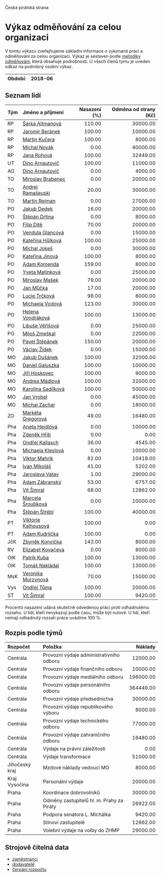 Česká pirátská strana

Výkaz odměňování za celou organizaci
===========================

V tomtu výkazu zveřejňujeme základní informace o vykonané práci a odměňování
za celou organizaci. Výkaz je sestaven podle [metodiky odměňování][metodika],
která obsahuje podrobnosti. U všech členů týmu je uveden odkaz na podrobný osobní výkaz.

Období:                  | 2018-06
-----------------------  | --------------------


Seznam lidí
--------------

| Tým   | Jméno a příjmení                                                  |   Nasazení (%) |   Odměna od strany (Kč) |
|:------|:------------------------------------------------------------------|---------------:|------------------------:|
| RP    | [Šárka Altmanová](../../tymy/RP/2018/06/sarka-altmanova/)         |         110.00 |                30000.00 |
| RP    | [Jaromír Beránek](../../tymy/RP/2018/06/jaromir-beranek/)         |         100.00 |                10000.00 |
| RP    | [Martin Kučera](../../tymy/RP/2018/06/martin-kucera/)             |         100.00 |                 8000.00 |
| RP    | [Michal Novák](../../tymy/RP/2018/06/michal-novak/)               |           0.00 |                40000.00 |
| RP    | [Jana Rohová](../../tymy/RP/2018/06/jana-rohova/)                 |         100.00 |                32449.00 |
| UT    | [Dino Arnautovič](../../tymy/UT/2018/06/dino-arnautovic/)         |         100.00 |                11000.00 |
| AO    | [Dino Arnautovič](../../tymy/AO/2018/06/dino-arnautovic/)         |           0.00 |                 4000.00 |
| TO    | [Miroslav Brabenec](../../tymy/TO/2018/06/miroslav-brabenec/)     |           0.00 |                20000.00 |
| TO    | [Andrej Ramašeuski](../../tymy/TO/2018/06/andrej-ramaseuski/)     |          20.00 |                30000.00 |
| TO    | [Martin Rejman](../../tymy/TO/2018/06/martin-rejman/)             |           0.00 |                27000.00 |
| PO    | [Jakub Dedek](../../tymy/PO/2018/06/jakub-dedek/)                 |          16.00 |                20000.00 |
| PO    | [Štěpán Drtina](../../tymy/PO/2018/06/stepan-drtina/)             |           0.00 |                 8000.00 |
| PO    | [Filip Dítě](../../tymy/PO/2018/06/filip-dite/)                   |          70.00 |                20000.00 |
| PO    | [Vendula Glancová](../../tymy/PO/2018/06/vendula-glancova/)       |           0.00 |                15000.00 |
| PO    | [Kateřina Hůlková](../../tymy/PO/2018/06/katerina-hulkova/)       |         100.00 |                25000.00 |
| PO    | [Michal Jokeš](../../tymy/PO/2018/06/michal-jokes/)               |           0.00 |                30000.00 |
| PO    | [Kateřina Jínová](../../tymy/PO/2018/06/katerina-jinova/)         |         100.00 |                 8000.00 |
| PO    | [Adam Komenda](../../tymy/PO/2018/06/adam-komenda/)               |         159.00 |                 8000.00 |
| PO    | [Yveta Matinková](../../tymy/PO/2018/06/yveta-matinkova/)         |           0.00 |                25000.00 |
| PO    | [Miroslav Mašek](../../tymy/PO/2018/06/miroslav-masek/)           |          79.00 |                20000.00 |
| PO    | [Jan Můčka](../../tymy/PO/2018/06/jan-mucka/)                     |          17.00 |                20000.00 |
| PO    | [Lucie Trčková](../../tymy/PO/2018/06/lucie-trckova/)             |          98.00 |                 8000.00 |
| PO    | [Michaela Vodová](../../tymy/PO/2018/06/michaela-vodova/)         |         123.00 |                30000.00 |
| PO    | [Helena Vondráková](../../tymy/PO/2018/06/helena-vondrakova/)     |         100.00 |                13000.00 |
| PO    | [Libuše Věříšová](../../tymy/PO/2018/06/libuse-verisova/)         |           0.00 |                25000.00 |
| PO    | [Miloš Zmeškal](../../tymy/PO/2018/06/milos-zmeskal/)             |           0.00 |                22000.00 |
| PO    | [Pavel Štěpánek](../../tymy/PO/2018/06/pavel-stepanek/)           |         150.00 |                20000.00 |
| PO    | [Václav Žídek](../../tymy/PO/2018/06/vaclav-zidek/)               |           0.00 |                15000.00 |
| MO    | [Jakub Dušánek](../../tymy/MO/2018/06/jakub-dusanek/)             |         100.00 |                32000.00 |
| MO    | [Daniel Galuszka](../../tymy/MO/2018/06/daniel-galuszka/)         |         100.00 |                10000.00 |
| MO    | [Jiří Hoskovec](../../tymy/MO/2018/06/jiri-hoskovec/)             |         100.00 |                 9000.00 |
| MO    | [Andrea Mádlová](../../tymy/MO/2018/06/andrea-madlova/)           |         100.00 |                32000.00 |
| MO    | [Karolína Sadílková](../../tymy/MO/2018/06/karolina-sadilkova/)   |         100.00 |                50000.00 |
| MO    | [Jan Vrobel](../../tymy/MO/2018/06/jan-vrobel/)                   |           0.00 |                45000.00 |
| MO    | [Michal Zachar](../../tymy/MO/2018/06/michal-zachar/)             |           0.00 |                18000.00 |
| ZO    | [Markéta Gregorová](../../tymy/ZO/2018/06/marketa-gregorova/)     |          49.00 |                16480.00 |
| Pha   | [Aneta Heidlová](../../tymy/Pha/2018/06/aneta-heidlova/)          |           0.00 |                10000.00 |
| Pha   | [Zdeněk Hřib](../../tymy/Pha/2018/06/zdenek-hrib/)                |           0.00 |                    0.00 |
| Pha   | [Ondřej Kallasch](../../tymy/Pha/2018/06/ondrej-kallasch/)        |          36.00 |                 4545.00 |
| Pha   | [Michaela Kleslová](../../tymy/Pha/2018/06/michaela-kleslova/)    |           0.00 |                10000.00 |
| Pha   | [Viktor Mahrik](../../tymy/Pha/2018/06/viktor-mahrik/)            |          82.00 |                10418.00 |
| Pha   | [Ivan Mikoláš](../../tymy/Pha/2018/06/ivan-mikolas/)              |          41.00 |                 5202.00 |
| Pha   | [Jaroslava Vatay](../../tymy/Pha/2018/06/jaroslava-vatay/)        |           1.00 |                29000.00 |
| Pha   | [Adam Zábranský](../../tymy/Pha/2018/06/adam-zabransky/)          |          53.00 |                 6757.00 |
| Pha   | [Vít Šimral](../../tymy/Pha/2018/06/vit-simral/)                  |          68.00 |                12862.00 |
| Pha   | [Marcela Šroubková](../../tymy/Pha/2018/06/marcela-sroubkova/)    |           0.00 |                10000.00 |
| Pha   | [Štěpán Štrébl](../../tymy/Pha/2018/06/stepan-strebl/)            |         100.00 |                40000.00 |
| PT    | [Viktorie Kalhousová](../../tymy/PT/2018/06/viktorie-kalhousova/) |         100.00 |                    0.00 |
| PT    | [Adam Kudrlička](../../tymy/PT/2018/06/adam-kudrlicka/)           |         100.00 |                    0.00 |
| JčK   | [Zbyněk Konvička](../../tymy/JčK/2018/06/zbynek-konvicka/)        |         143.00 |                 8000.00 |
| RV    | [Elizabet Kovačeva](../../tymy/RV/2018/06/elizabet-kovaceva/)     |           0.00 |                 8000.00 |
| OlK   | [Patrik Kuba](../../tymy/OlK/2018/06/patrik-kuba/)                |         100.00 |                13000.00 |
| OlK   | [Tomáš Nakládal](../../tymy/OlK/2018/06/tomas-nakladal/)          |         100.00 |                13000.00 |
| MsK   | [Veronika Murzynová](../../tymy/MsK/2018/06/veronika-murzynova/)  |          70.00 |                15000.00 |
| Vys   | [Ondřej Tůma](../../tymy/Vys/2018/06/ondrej-tuma/)                |         100.00 |                20000.00 |
| ST    | [Vít Šimral](../../tymy/ST/2018/06/vit-simral/)                   |         100.00 |                 9420.00 |

Procento nasazení udává skutečně odvedenou práci proti odhadnutému rozsahu. 
U lidí, kteří nevykazují podle času, může být nulové. U lidí, kteří nemají odhadnutý rozsah
práce uvádíme 100 %.

Rozpis podle týmů
-----------------

| Rozpočet       | Položka                                   |   Náklady |
|:---------------|:------------------------------------------|----------:|
| Centrála       | Provozní výdaje administrativního odboru  |  12000.00 |
| Centrála       | Provozní výdaje finančního odboru         |  10000.00 |
| Centrála       | Provozní výdaje mediálního odboru         | 196000.00 |
| Centrála       | Provozní výdaje personálního odboru       | 364449.00 |
| Centrála       | Provozní výdaje předsednictva             |  30000.00 |
| Centrála       | Provozní výdaje republikového výboru      |   8000.00 |
| Centrála       | Provozní výdaje technického odboru        |  77000.00 |
| Centrála       | Provozní výdaje zahraničního odboru       |  16480.00 |
| Centrála       | Výdaje na právní záležitosti              |      0.00 |
| Centrála       | Výdaje transformace                       |  51000.00 |
| Jihočeský kraj | Mzdové náklady vedoucí MO                 |   8000.00 |
| Kraj Vysočina  | Personální výdaje                         |  20000.00 |
| Praha          | Koordinace dobrovolníků                   |  30000.00 |
| Praha          | Odměny zastupitelů hl. m. Prahy za Piráty |  26922.00 |
| Praha          | Podpora senátora L. Michálka              |   9420.00 |
| Praha          | Stínoví zastupitelé                       |  12862.00 |
| Praha          | Volební výdaje na volby do ZHMP           |  29000.00 |

Strojově čitelná data
-------------------

* [zaměstnanci](zamestnanci.tsv)
* [dodavatelé](dodavatele.tsv)
* [čerpání rozpočtu](cerpani_rozpoctu.tsv)

[metodika]: https://redmine.pirati.cz/projects/po/wiki/Odmenovani
